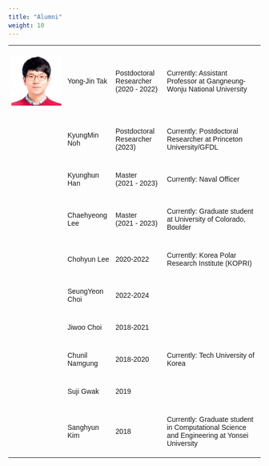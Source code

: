 ```yaml
---
title: "Alumni"
weight: 10
---
```


<style type="text/css">
.tg  {border-collapse:collapse;border-spacing:0;border:none;border-color:#ccc;margin:0px auto;}
.tg td{font-family:Arial, sans-serif;font-size:14px;padding:20px 6px;border-style:solid;border-width:0px;overflow:hidden;word-break:normal;border-color:#ccc;}
.tg th{font-family:Arial, sans-serif;font-size:14px;font-weight:normal;padding:20px 6px;border-style:solid;border-width:0px;overflow:hidden;word-break:normal;border-color:#ccc;}
.tg .tg-44m2{font-weight:bold;font-size:16px;font-family:"Arial Black", Gadget, sans-serif !important;;background-color:#efefef;color:#444444;border-color:#efefef;text-align:center}
.tg .tg-s8ju{font-size:15px;border-color:inherit;text-align:center}
.tg .tg-artz{font-weight:bold;font-size:15px;font-family:"Arial Black", Gadget, sans-serif !important;;background-color:#efefef;color:#444444;border-color:#efefef;text-align:center}
th.tg-sort-header::-moz-selection { background:transparent; }th.tg-sort-header::selection      { background:transparent; }th.tg-sort-header { cursor:pointer; }table th.tg-sort-header:after {  content:'';  float:right;  margin-top:7px;  border-width:0 4px 4px;  border-style:solid;  border-color:#404040 transparent;  visibility:hidden;  }table th.tg-sort-header:hover:after {  visibility:visible;    }table th.tg-sort-desc:after,table th.tg-sort-asc:after,table th.tg-sort-asc:hover:after {  visibility:visible;  opacity:0.4;  }table th.tg-sort-desc:after {  border-bottom:none;  border-width:4px    4px 0;  }@media screen and (max-width: 767px) {.tg {width: auto !important;}.tg col {width: auto !important;}.tg-wrap {overflow-x: auto;-webkit-overflow-scrolling: touch;margin: auto 0px;}}</style>

<!-- CSS only -->
<table class="tg" style="width: 100%">
  <!--caption>Statement Summary</caption>
  <thead>
    <tr>
      <th scope="col">Account</th>
      <th scope="col">Due Date</th>
      <th scope="col">Amount</th>
      <th scope="col">Period</th>
    </tr>
  </thead-->
  <tbody>
    <tr>
      <td style="min-width:100px"><img src="/images/group/yjtak.jpg" width="100px" alt=""></td>
      <td>Yong-Jin Tak</td>
      <td>Postdoctoral Researcher<br>(2020 - 2022)</td>
      <td>Currently: Assistant Professor at Gangneung-Wonju National University</td>
    </tr>
    <tr>
      <td style="min-width:100px"><img src="/images/group/kyungminnoh.png" width="100px" alt=""></td>
      <td>KyungMin Noh</td>
      <td>Postdoctoral Researcher<br>(2023)</td>
      <td>Currently: Postdoctoral Researcher at Princeton University/GFDL</td>
    </tr>
    <tr>
      <td style="min-width:100px"><img src="/images/group/kyunghunhan.png" width="100px" alt=""></td>
      <td>Kyunghun Han</td>
      <td>Master<br>(2021 - 2023)</td>
      <td>Currently: Naval Officer</td>
    </tr>
    <tr>
      <td style="min-width:100px"><img src="/images/group/chlee.jpeg" width="100px" alt=""></td>
      <td>Chaehyeong Lee</td>
      <td>Master<br>(2021 - 2023)</td>
      <td>Currently: Graduate student at University of Colorado, Boulder</td>
    </tr>
    <tr>
      <td style="min-width:100px"></td>
      <td>Chohyun Lee</td>
      <td>2020-2022</td>
      <td>Currently: Korea Polar Research Institute (KOPRI)</td>
    </tr>
    <tr>
      <td style="min-width:100px"></td>
      <td>SeungYeon Choi</td>
      <td>2022-2024</td>
      <td></td>
    </tr>
    <tr>
      <td style="min-width:100px"></td>
      <td>Jiwoo Choi</td>
      <td>2018-2021</td>
      <td></td>
    </tr>
    <tr>
      <td style="min-width:100px"></td>
      <td>Chunil Namgung</td>
      <td>2018-2020</td>
      <td>Currently: Tech University of Korea</td>
    </tr>
    <tr>
      <td style="min-width:100px"></td>
      <td>Suji Gwak</td>
      <td>2019</td>
      <td></td>
    </tr>
    <tr>
      <td style="min-width:100px"></td>
      <td>Sanghyun Kim</td>
      <td>2018</td>
      <td>Currently: Graduate student in Computational Science and Engineering at Yonsei University</td>
    </tr>
    <!--tr>
      <td style="min-width:100px"></td>
      <td>Chohyun Lee</td>
      <td></td>
      <td></td>
    </tr-->
  </tbody>
</table>
